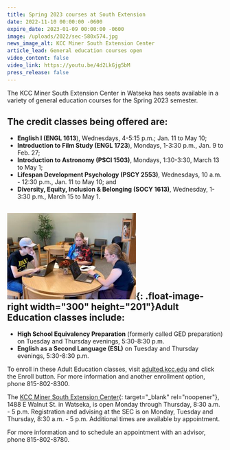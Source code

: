 ```yaml
---
title: Spring 2023 courses at South Extension
date: 2022-11-10 00:00:00 -0600
expire_date: 2023-01-09 00:00:00 -0600
image: /uploads/2022/sec-580x574.jpg
news_image_alt: KCC Miner South Extension Center
article_lead: General education courses open
video_content: false
video_link: https://youtu.be/4d2LkGjg5bM
press_release: false
---
```

The KCC Miner South Extension Center in Watseka has seats available in a variety of general education courses for the Spring 2023 semester.

## The credit classes being offered are:

* **English I (ENGL 1613**), Wednesdays, 4-5:15 p.m.; Jan. 11 to May 10;
* **Introduction to Film Study (ENGL 1723**), Mondays, 1-3:30 p.m., Jan. 9 to Feb. 27;
* **Introduction to Astronomy (PSCI 1503)**, Mondays, 1:30-3:30, March 13 to May 1;
* **Lifespan Development Psychology (PSCY 2553)**, Wednesdays, 10 a.m. - 12:30 p.m., Jan. 11 to May 10; and
* **Diversity, Equity, Inclusion & Belonging (SOCY 1613)**, Wednesday, 1-3:30 p.m., March 15 to May 1.

## ![](/uploads/2022/sec-300x231.jpg){: .float-image-right width="300" height="201"}Adult Education classes include:

* **High School Equivalency Preparation** (formerly called GED preparation) on Tuesday and Thursday evenings, 5:30-8:30 p.m.
* **English as a Second Language (ESL)** on Tuesday and Thursday evenings, 5:30-8:30 p.m.

To enroll in these Adult Education classes, visit [adulted.kcc.edu](mailto:adulted.kcc.edu) and click the Enroll button. For more information and another enrollment option, phone 815-802-8300.

The [KCC Miner South Extension Center](https://www.kcc.edu/about/#south-extension-center){: target="_blank" rel="noopener"}, 1488 E Walnut St. in Watseka, is open Monday through Thursday, 8:30 a.m. - 5 p.m. Registration and advising at the SEC is on Monday, Tuesday and Thursday, 8:30 a.m. - 5 p.m. Additional times are available by appointment.

For more information and to schedule an appointment with an advisor, phone 815-802-8780.